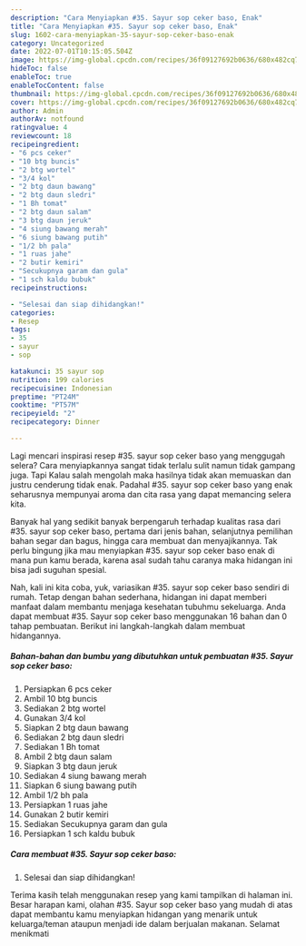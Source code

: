 ```yaml
---
description: "Cara Menyiapkan #35. Sayur sop ceker baso, Enak"
title: "Cara Menyiapkan #35. Sayur sop ceker baso, Enak"
slug: 1602-cara-menyiapkan-35-sayur-sop-ceker-baso-enak
category: Uncategorized
date: 2022-07-01T10:15:05.504Z
image: https://img-global.cpcdn.com/recipes/36f09127692b0636/680x482cq70/35-sayur-sop-ceker-baso-foto-resep-utama.jpg
hideToc: false
enableToc: true
enableTocContent: false
thumbnail: https://img-global.cpcdn.com/recipes/36f09127692b0636/680x482cq70/35-sayur-sop-ceker-baso-foto-resep-utama.jpg
cover: https://img-global.cpcdn.com/recipes/36f09127692b0636/680x482cq70/35-sayur-sop-ceker-baso-foto-resep-utama.jpg
author: Admin
authorAv: notfound
ratingvalue: 4
reviewcount: 18
recipeingredient:
- "6 pcs ceker"
- "10 btg buncis"
- "2 btg wortel"
- "3/4 kol"
- "2 btg daun bawang"
- "2 btg daun sledri"
- "1 Bh tomat"
- "2 btg daun salam"
- "3 btg daun jeruk"
- "4 siung bawang merah"
- "6 siung bawang putih"
- "1/2 bh pala"
- "1 ruas jahe"
- "2 butir kemiri"
- "Secukupnya garam dan gula"
- "1 sch kaldu bubuk"
recipeinstructions:

- "Selesai dan siap dihidangkan!"
categories:
- Resep
tags:
- 35
- sayur
- sop

katakunci: 35 sayur sop 
nutrition: 199 calories
recipecuisine: Indonesian
preptime: "PT24M"
cooktime: "PT57M"
recipeyield: "2"
recipecategory: Dinner

---
```



Lagi mencari inspirasi resep #35. sayur sop ceker baso yang menggugah selera? Cara menyiapkannya sangat tidak terlalu sulit namun tidak gampang juga. Tapi Kalau salah mengolah maka hasilnya tidak akan memuaskan dan justru cenderung tidak enak. Padahal #35. sayur sop ceker baso yang enak seharusnya mempunyai aroma dan cita rasa yang dapat memancing selera kita.


Banyak hal yang sedikit banyak berpengaruh terhadap kualitas rasa dari #35. sayur sop ceker baso, pertama dari jenis bahan, selanjutnya pemilihan bahan segar dan bagus, hingga cara membuat dan menyajikannya. Tak perlu bingung jika mau menyiapkan #35. sayur sop ceker baso enak di mana pun kamu berada, karena asal sudah tahu caranya maka hidangan ini bisa jadi suguhan spesial.




Nah, kali ini kita coba, yuk, variasikan #35. sayur sop ceker baso sendiri di rumah. Tetap dengan bahan sederhana, hidangan ini dapat memberi manfaat dalam membantu menjaga kesehatan tubuhmu sekeluarga. Anda dapat membuat #35. Sayur sop ceker baso menggunakan 16 bahan dan 0 tahap pembuatan. Berikut ini langkah-langkah dalam membuat hidangannya.

<!--inarticleads1-->

##### Bahan-bahan dan bumbu yang dibutuhkan untuk pembuatan #35. Sayur sop ceker baso:

1. Persiapkan 6 pcs ceker
1. Ambil 10 btg buncis
1. Sediakan 2 btg wortel
1. Gunakan 3/4 kol
1. Siapkan 2 btg daun bawang
1. Sediakan 2 btg daun sledri
1. Sediakan 1 Bh tomat
1. Ambil 2 btg daun salam
1. Siapkan 3 btg daun jeruk
1. Sediakan 4 siung bawang merah
1. Siapkan 6 siung bawang putih
1. Ambil 1/2 bh pala
1. Persiapkan 1 ruas jahe
1. Gunakan 2 butir kemiri
1. Sediakan Secukupnya garam dan gula
1. Persiapkan 1 sch kaldu bubuk




<!--inarticleads2-->

##### Cara membuat #35. Sayur sop ceker baso:


1. Selesai dan siap dihidangkan!



Terima kasih telah menggunakan resep yang kami tampilkan di halaman ini. Besar harapan kami, olahan #35. Sayur sop ceker baso yang mudah di atas dapat membantu kamu menyiapkan hidangan yang menarik untuk keluarga/teman ataupun menjadi ide dalam berjualan makanan. Selamat menikmati

